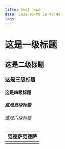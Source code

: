 ```yaml
---
title: test hexo
date: 2019-06-05 16:49:49
tags:
---
```

# 这是一级标题
## 这是二级标题
### 这是三级标题
#### 这是四级标题
##### 这是五级标题
###### 这是六级标题

| 范德萨范德萨   |
|:---|
|    |
